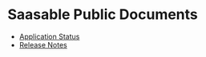 # Saasable Public Documents

- [Application Status](application-status/status.md)
- [Release Notes](release-notes/)
